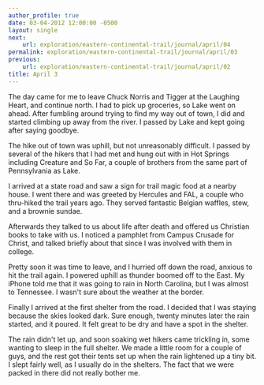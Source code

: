 ```yaml
---
author_profile: true
date: 03-04-2012 12:00:00 -0500
layout: single
next:
    url: exploration/eastern-continental-trail/journal/april/04
permalink: exploration/eastern-continental-trail/journal/april/03
previous:
    url: exploration/eastern-continental-trail/journal/april/02
title: April 3
---
```

The day came for me to leave Chuck Norris and Tigger at the Laughing Heart, and continue north. I had to pick up groceries, so Lake went on ahead. After fumbling around trying to find my way out of town, I did and started climbing up away from the river. I passed by Lake and kept going after saying goodbye.

The hike out of town was uphill, but not unreasonably difficult. I passed by several of the hikers that I had met and hung out with in Hot Springs including Creature and So Far, a couple of brothers from the same part of Pennsylvania as Lake.

I arrived at a state road and saw a sign for trail magic food at a nearby house. I went there and was greeted by Hercules and FAL, a couple who thru-hiked the trail years ago. They served fantastic Belgian waffles, stew, and a brownie sundae.

Afterwards they talked to us about life after death and offered us Christian books to take with us. I noticed a pamphlet from Campus Crusade for Christ, and talked briefly about that since I was involved with them in college.

Pretty soon it was time to leave, and I hurried off down the road, anxious to hit the trail again. I powered uphill as thunder boomed off to the East. My iPhone told me that it was going to rain in North Carolina, but I was almost to Tennessee. I wasn't sure about the weather at the border.

Finally I arrived at the first shelter from the road. I decided that I was staying because the skies looked dark. Sure enough, twenty minutes later the rain started, and it poured. It felt great to be dry and have a spot in the shelter.

The rain didn't let up, and soon soaking wet hikers came trickling in, some wanting to sleep in the full shelter. We made a little room for a couple of guys, and the rest got their tents set up when the rain lightened up a tiny bit. I slept fairly well, as I usually do in the shelters. The fact that we were packed in there did not really bother me.